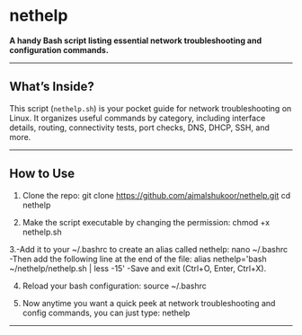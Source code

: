 # nethelp

**A handy Bash script listing essential network troubleshooting and configuration commands.**

------------------------------------------------------------------------------------------------------------------

## What’s Inside?

This script (`nethelp.sh`) is your pocket guide for network troubleshooting on Linux. It organizes useful commands by category, including interface details, routing, connectivity tests, port checks, DNS, DHCP, SSH, and more.

-------------------------------------------------------------------------------------------------------------------

## How to Use

1. Clone the repo:
     git clone https://github.com/ajmalshukoor/nethelp.git
     cd nethelp

2. Make the script executable by changing the permission:
     chmod +x nethelp.sh

3.-Add it to your ~/.bashrc to create an alias called nethelp:
     nano ~/.bashrc
  -Then add the following line at the end of the file:
     alias nethelp='bash ~/nethelp/nethelp.sh | less -15'
  -Save and exit (Ctrl+O, Enter, Ctrl+X). 

4. Reload your bash configuration:
     source ~/.bashrc

5. Now anytime you want a quick peek at network troubleshooting and config commands, you can just type:
     nethelp

-------------------------------------------------------------------------------------------------------------------

